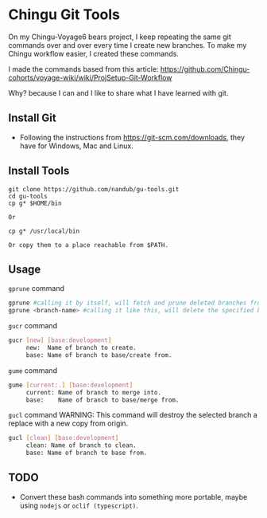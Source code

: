 # Chingu Git Tools

On my Chingu-Voyage6 bears project, I keep repeating the same git commands over and over every time I create new branches.  To make my Chingu workflow easier, I created these commands.

I made the commands based from this article: https://github.com/Chingu-cohorts/voyage-wiki/wiki/ProjSetup-Git-Workflow  

Why? because I can and I like to share what I have learned with git.

## Install Git

-   Following the instructions from https://git-scm.com/downloads, they have for Windows, Mac and Linux.

## Install Tools

    git clone https://github.com/nandub/gu-tools.git
    cd gu-tools
    cp g* $HOME/bin

    Or

    cp g* /usr/local/bin

    Or copy them to a place reachable from $PATH.

## Usage

`gprune` command
```sh
gprune #calling it by itself, will fetch and prune deleted branches from origin.
gprune <branch-name> #calling it like this, will delete the specified branch from origin then will fetch and prune and deletes the local branch.
```

`gucr` command
```sh
gucr [new] [base:development]
     new:  Name of branch to create.
     base: Name of branch to base/create from.
```
`gume` command
```sh
gume [current:.] [base:development]
     current: Name of branch to merge into.
     base:    Name of branch to base/merge from.
```
`gucl` command WARNING: This command will destroy the selected branch a replace with a new copy from origin.
```sh
gucl [clean] [base:development]
     clean: Name of branch to clean.
     base: Name of branch to base from.
```

## TODO
-   Convert these bash commands into something more portable, maybe using `nodejs` or `oclif (typescript)`.
